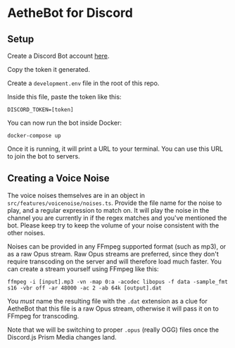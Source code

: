 # AetheBot for Discord

## Setup

Create a Discord Bot account 
[here](https://discordapp.com/developers/applications/me).

Copy the token it generated.

Create a `development.env` file in the root of this repo.

Inside this file, paste the token like this:

```
DISCORD_TOKEN=[token]
```

You can now run the bot inside Docker:

```
docker-compose up
```

Once it is running, it will print a URL to your terminal. You can use this URL
to join the bot to servers.

## Creating a Voice Noise

The voice noises themselves are in an object in 
`src/features/voicenoise/noises.ts`. Provide the file name for the noise to
play, and a regular expression to match on. It will play the noise in the
channel you are currently in if the regex matches and you've mentioned the bot.
Please keep try to keep the volume of your noise consistent with the other
noises.

Noises can be provided in any FFmpeg supported format (such as mp3), or as a raw
Opus stream. Raw Opus streams are preferred, since they don't require
transcoding on the server and will therefore load much faster. You can create
a stream yourself using FFmpeg like this:

```
ffmpeg -i [input].mp3 -vn -map 0:a -acodec libopus -f data -sample_fmt s16 -vbr off -ar 48000 -ac 2 -ab 64k [output].dat
```

You *must* name the resulting file with the `.dat` extension as a clue for
AetheBot that this file is a raw Opus stream, otherwise it will pass it on to
FFmpeg for transcoding.

Note that we will be switching to proper `.opus` (really OGG) files once the
Discord.js Prism Media changes land.
